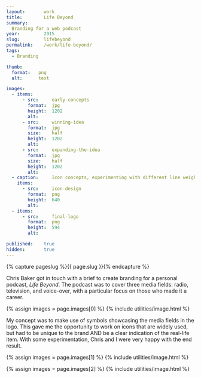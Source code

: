 ```yaml
---
layout:       work
title:        Life Beyond
summary: 
  Branding for a web podcast
year:         2015
slug:         lifebeyond
permalink:    /work/life-beyond/
tags:
  - Branding

thumb:
  format:   png
  alt:      text

images:
  - items:
      - src:     early-concepts
        format:  jpg
        height:  1202
        alt:     
      - src:     winning-idea
        format:  jpg
        size:    half
        height:  1202
        alt:     
      - src:     expanding-the-idea
        format:  jpg
        size:    half
        height:  1202
        alt:     
  - caption:     Icon concepts, experimenting with different line weights and levels of detail
    items:
      - src:     icon-design
        format:  png
        height:  640
        alt:     
  - items:
      - src:     final-logo
        format:  png
        height:  594
        alt:     

published:    true
hidden:       true
---
```

{% capture pageslug %}{{ page.slug }}{% endcapture %}

Chris Baker got in touch with a brief to create branding for a personal podcast, *Life Beyond*. The podcast was to cover three media fields: radio, television, and voice-over, with a particular focus on those who made it a career.

{% assign images = page.images[0] %}
{% include utilities/image.html %}

My concept was to make use of symbols showcasing the media fields in the logo. This gave me the opportunity to work on icons that are widely used, but had to be unique to the brand AND be a clear indication of the real-life item. With some experimentation, Chris and I were very happy with the end result.

{% assign images = page.images[1] %}
{% include utilities/image.html %}

{% assign images = page.images[2] %}
{% include utilities/image.html %}
